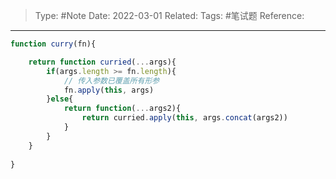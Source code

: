 > Type: #Note 
> Date: 2022-03-01
> Related: 
> Tags: #笔试题 
> Reference: 

----

```js
function curry(fn){

	return function curried(...args){
		if(args.length >= fn.length){
			// 传入参数已覆盖所有形参
			fn.apply(this, args)
		}else{
			return function(...args2){
				return curried.apply(this, args.concat(args2))
			}
		}
	}
	
}
```